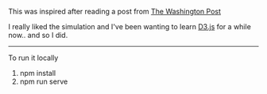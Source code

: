 This was inspired after reading a post from [The Washington Post](https://www.washingtonpost.com/graphics/2020/world/corona-simulator/)

I really liked the simulation and I've been wanting to learn [D3.js](https://d3js.org/) for a while now.. and so I did.

---

To run it locally

1. npm install
2. npm run serve
